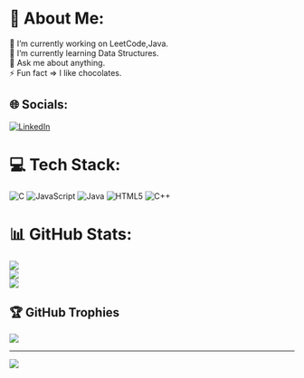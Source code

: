 # 💫 About Me:
🔭  I’m currently working on LeetCode,Java.<br>🌱 I’m currently learning Data Structures.<br>💬 Ask me about anything.<br>⚡   Fun fact => I like chocolates.


## 🌐 Socials:
[![LinkedIn](https://img.shields.io/badge/LinkedIn-%230077B5.svg?logo=linkedin&logoColor=white)](https://linkedin.com/in/Ananta_Vaishnavi_Movva)
# 💻 Tech Stack:
![C](https://img.shields.io/badge/c-%2300599C.svg?style=for-the-badge&logo=c&logoColor=white) ![JavaScript](https://img.shields.io/badge/javascript-%23323330.svg?style=for-the-badge&logo=javascript&logoColor=%23F7DF1E) ![Java](https://img.shields.io/badge/java-%23ED8B00.svg?style=for-the-badge&logo=java&logoColor=white) ![HTML5](https://img.shields.io/badge/html5-%23E34F26.svg?style=for-the-badge&logo=html5&logoColor=white) ![C++](https://img.shields.io/badge/c++-%2300599C.svg?style=for-the-badge&logo=c%2B%2B&logoColor=white)
# 📊 GitHub Stats:
![](https://github-readme-stats.vercel.app/api?username=Ananta-Vaishnavi&theme=dark&hide_border=false&include_all_commits=false&count_private=false)<br/>
![](https://github-readme-streak-stats.herokuapp.com/?user=Ananta-Vaishnavi&theme=dark&hide_border=false)<br/>
![](https://github-readme-stats.vercel.app/api/top-langs/?username=Ananta-Vaishnavi&theme=dark&hide_border=false&include_all_commits=false&count_private=false&layout=compact)

## 🏆 GitHub Trophies
![](https://github-profile-trophy.vercel.app/?username=Ananta-Vaishnavi&theme=radical&no-frame=false&no-bg=true&margin-w=4)

---
[![](https://visitcount.itsvg.in/api?id=Ananta-Vaishnavi&icon=0&color=0)](https://visitcount.itsvg.in)
